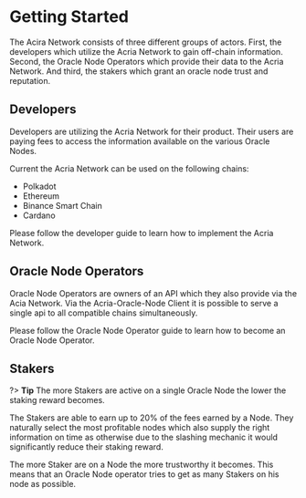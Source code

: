 # Getting Started

The Acira Network consists of three different groups of actors. First, the developers which utilize the Acria Network to gain off-chain information. Second, the Oracle Node Operators which provide their data to the Acria Network. And third, the stakers which grant an oracle node trust and reputation.

## Developers

Developers are utilizing the Acria Network for their product. Their users are paying fees to access the information available on the various Oracle Nodes. 

Current the Acria Network can be used on the following chains:
- Polkadot
- Ethereum
- Binance Smart Chain
- Cardano

Please follow the developer guide to learn how to implement the Acria Network.

## Oracle Node Operators

Oracle Node Operators are owners of an API which they also provide via the Acia Network. Via the Acria-Oracle-Node Client it is possible to serve a single api to all compatible chains simultaneously.

Please follow the Oracle Node Operator guide to learn how to become an Oracle Node Operator.

## Stakers

?> **Tip** The more Stakers are active on a single Oracle Node the lower the staking reward becomes.

The Stakers are able to earn up to 20% of the fees earned by a Node. They naturally select the most profitable nodes which also supply the right information on time as otherwise due to the slashing mechanic it would significantly reduce their staking reward.

The more Staker are on a Node the more trustworthy it becomes. This means that an Oracle Node operator tries to get as many Stakers on his node as possible.
